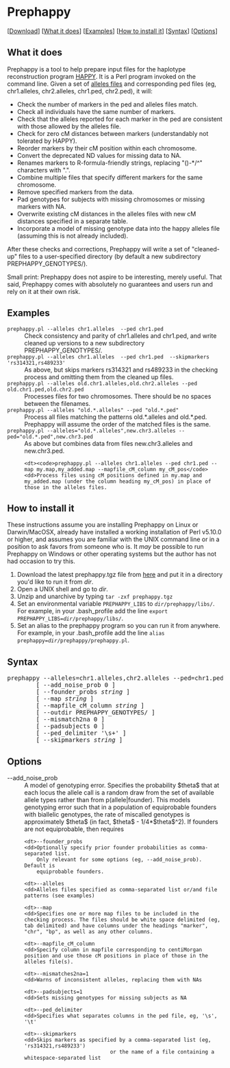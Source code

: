 
<h1>Prephappy</h1>

[<a href="software/prephappy/distrib/prephappy_2013-02-26.tar.gz">Download</a>]
[<a href="#Intro">What it does</a>]
[<a href="#Examples">Examples</a>]
[<a href="#Installation">How to install it</a>]
[<a href="#Syntax">Syntax</a>]
[<a href="#Options">Options</a>]

<h2 id="Intro">What it does</h2>
Prephappy is a tool to help prepare input files for the haplotype reconstruction program <a href="http://www.well.ox.ac.uk/happy/">HAPPY</a>. It is a Perl program invoked on the command line. Given a set of <a href="happyallelesformat.html">alleles files</a> and corresponding ped files (eg, chr1.alleles, chr2.alleles, chr1.ped, chr2.ped), it will:
<ul>
	<li>Check the number of markers in the ped and alleles files match.
	<li>Check all individuals have the same number of markers.
	<li>Check that the alleles reported for each marker in the ped are consistent with those allowed by the alleles file.
	<li>Check for zero cM distances between markers (understandably not tolerated by HAPPY).
	<li>Reorder markers by their cM position within each chromosome.
	<li>Convert the deprecated ND values for missing data to NA.</li>
	<li>Renames markers to R-formula-friendly strings, replacing "()-*/^" characters with ".".</li>
	<li>Combine multiple files that specify different markers for the same chromosome.
	<li>Remove specified markers from the data.
	<li>Pad genotypes for subjects with missing chromosomes or missing markers with NA.
	<li>Overwrite existing cM distances in the alleles files with new cM distances specified in a separate table. 
	<li>Incorporate a model of missing genotype data into the happy alleles file (assuming this is not already included).
</ul>		
After these checks and corrections, Prephappy will write a set of "cleaned-up" files to a user-specified directory (by default a new subdirectory PREPHAPPY_GENOTYPES/).
<p>
Small print: Prephappy does not aspire to be interesting, merely useful. That said, Prephappy comes with absolutely no guarantees and users run and rely on it at their own risk.
	
<h2 id="Examples">Examples</h2>

<dl>
	<dt><code>prephappy.pl --alleles chr1.alleles  --ped chr1.ped</code>
	<dd>Check consistency and parity of chr1.alleles and chr1.ped, and write cleaned up versions to a new subdirectory PREPHAPPY_GENOTYPES/.
	<dt><code>prephappy.pl --alleles chr1.alleles  --ped chr1.ped  --skipmarkers 'rs314321,rs489233'</code>
	<dd>As above, but skips markers rs314321 and rs489233 in the checking process and omitting them from the cleaned up files.
	<dt><code>prephappy.pl --alleles old.chr1.alleles,old.chr2.alleles --ped old.chr1.ped,old.chr2.ped</code>
	<dd>Processes files for two chromosomes. There should be no spaces between the filenames.
	<dt><code>prephappy.pl --alleles "old.*.alleles" --ped "old.*.ped"</code>
	<dd>Process all files matching the patterns old.*.alleles and old.*.ped. Prephappy will assume the order of the matched files is the same.
	<dt><code>prephappy.pl --alleles="old.*.alleles",new.chr3.alleles --ped="old.*.ped",new.chr3.ped</code>
	<dd>As above but combines data from files new.chr3.alleles and new.chr3.ped.
		
	<dt><code>prephappy.pl --alleles chr1.alleles --ped chr1.ped --map my.map,my_added.map --mapfile_cM_column my_cM_pos</code>
	<dd>Process files using cM positions defined in my.map and my_added.map (under the column heading my_cM_pos) in place of those in the alleles files.
</dl>	


<h2 id="Installation">How to install it</h2>
These instructions assume you are installing Prephappy on Linux or Darwin/MacOSX, already have installed a working installation of Perl v5.10.0 or higher, and assumes you are familiar with the UNIX command line or in a position to ask favors from someone who is. It <em>may</em> be possible to run Prephappy on Windows or other operating systems but the author has not had occasion to try this.
<ol type=1>
	<li>Download the latest prephappy.tgz file from <a href="software/prephappy/distrib/prephappy_2013-02-26.tar.gz">here</a> and put it in a directory you'd like to run it from <i>dir</i>.</li>
	<li>Open a UNIX shell and go to <i>dir</i>.</li>
	<li>Unzip and unarchive by typing <code>tar -zxf prephappy.tgz</code></li>
	<li>Set an environmental variable <code>PREPHAPPY_LIBS</code> to <code><i>dir</i>/prephappy/libs/</code>. For example, in your .bash_profile add the line <code>export PREPHAPPY_LIBS=<i>dir</i>/prephappy/libs/</code>.</li>
	<li>Set an alias to the prephappy program so you can run it from anywhere. For example, in your .bash_profile add the line <code>alias prephappy=<i>dir</i>/prephappy/prephappy.pl</code>.</li>
</ol>

<h2 id="Syntax">Syntax</h2>
<pre>
prephappy --alleles=chr1.alleles,chr2.alleles --ped=chr1.ped,chr2.ped
        [ --add_noise_prob 0 ]
        [ --founder_probs <i>string</i> ]
        [ --map <i>string</i> ]
        [ --mapfile_cM_column <i>string</i> ]
        [ --outdir PREPHAPPY_GENOTYPES/ ]
        [ --mismatch2na 0 ]
        [ --padsubjects 0 ]
        [ --ped_delimiter '\s+' ]   
     	[ --skipmarkers <i>string</i> ]
</pre>



<h2 id="Options">Options</h2>

<dl>
	<dt>--add_noise_prob
	<dd>A model of genotyping error. Specifies the probability $theta$ that at each 
       locus the allele call is a random draw from the set of available allele 
       types rather than from p(allele|founder). This models genotyping error such 
       that in a population of equiprobable founders with biallelic genotypes, the 
       rate of miscalled genotypes is approximately $theta$ (in fact, $theta$ -  
       1/4*$theta$^2). If founders are not equiprobable, then requires 
     
	<dt>--founder_probs
	<dd>Optionally specify prior founder probabilities as comma-separated list.
        Only relevant for some options (eg, --add_noise_prob). Default is
        equiprobable founders.
		
	<dt>--alleles
	<dd>Alleles files specified as comma-separated list or/and file patterns (see examples)
	
	<dt>--map
	<dd>Specifies one or more map files to be included in the checking process. The files should be white space delimited (eg, tab delimited) and have columns under the headings "marker", "chr", "bp", as well as any other columns.

	<dt>--mapfile_cM_column
	<dd>Specify column in mapfile corresponding to centiMorgan position and use those cM positions in place of those in the alleles file(s).
	
	<dt>--mismatches2na=1
	<dd>Warns of inconsistent alleles, replacing them with NAs
	
	<dt>--padsubjects=1
	<dd>Sets missing genotypes for missing subjects as NA
	
	<dt>--ped_delimiter
	<dd>Specifies what separates columns in the ped file, eg, '\s', '\t'
	
	<dt>--skipmarkers
	<dd>Skips markers as specified by a comma-separated list (eg, 'rs314321,rs489233')
		                  		or the name of a file containing a whitespace-separated list
</dl>


</body>
